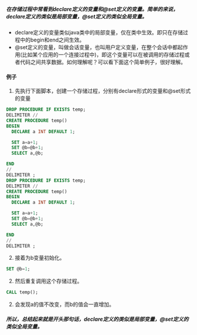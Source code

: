 ##### 在存储过程中常看到declare定义的变量和@set定义的变量。简单的来说，declare定义的类似是局部变量，@set定义的类似全局变量。

* declare定义的变量类似java类中的局部变量，仅在类中生效。即只在存储过程中的begin和end之间生效。
* @set定义的变量，叫做会话变量，也叫用户定义变量，在整个会话中都起作用(比如某个应用的一个连接过程中)，即这个变量可以在被调用的存储过程或者代码之间共享数据。如何理解呢？可以看下面这个简单例子，很好理解。

#### 例子
1. 先执行下面脚本，创建一个存储过程，分别有declare形式的变量和@set形式的变量

  ```sql
  DROP PROCEDURE IF EXISTS temp;
  DELIMITER //
  CREATE PROCEDURE temp()
  BEGIN
    DECLARE a INT DEFAULT 1;

    SET a=a+1;
    SET @b=@b+1;
    SELECT a,@b;

  END
  //
  DELIMITER ;
  DROP PROCEDURE IF EXISTS temp;
  DELIMITER //
  CREATE PROCEDURE temp()
  BEGIN
    DECLARE a INT DEFAULT 1;

    SET a=a+1;
    SET @b=@b+1;
    SELECT a,@b;

  END
  //
  DELIMITER ;
  ```
2. 接着为b变量初始化。

  ```sql
  SET @b=1;
  ```

2. 然后重复调用这个存储过程。

  ```sql
  CALL temp();
  ```

2. 会发现a的值不改变，而b的值会一直增加。

##### 所以，总结起来就是开头那句话，declare定义的类似是局部变量，@set定义的类似全局变量。
